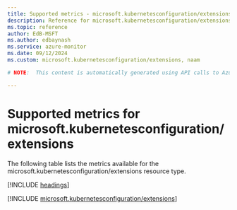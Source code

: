 ```yaml
---
title: Supported metrics - microsoft.kubernetesconfiguration/extensions
description: Reference for microsoft.kubernetesconfiguration/extensions metrics in Azure Monitor.
ms.topic: reference
author: EdB-MSFT
ms.author: edbaynash
ms.service: azure-monitor
ms.date: 09/12/2024
ms.custom: microsoft.kubernetesconfiguration/extensions, naam

# NOTE:  This content is automatically generated using API calls to Azure. Any edits made on these files will be overwritten in the next run of the script. 

---
```


  
# Supported metrics for microsoft.kubernetesconfiguration/extensions
  
The following table lists the metrics available for the microsoft.kubernetesconfiguration/extensions resource type.  
  
  
[!INCLUDE [headings](~/reusable-content/ce-skilling/azure/includes/azure-monitor/reference/metrics/metrics-headings.md)]  
  
 

[!INCLUDE [microsoft.kubernetesconfiguration/extensions](~/reusable-content/ce-skilling/azure/includes/azure-monitor/reference/metrics/microsoft-kubernetesconfiguration-extensions-metrics-include.md)]  

